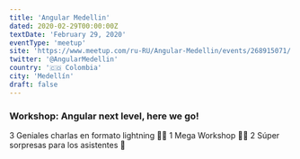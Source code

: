 ```yaml
---
title: 'Angular Medellin'
dated: 2020-02-29T00:00:00Z
textDate: 'February 29, 2020'
eventType: 'meetup'
site: 'https://www.meetup.com/ru-RU/Angular-Medellin/events/268915071/'
twitter: '@AngularMedellin'
country: '🇨🇴 Colombia'
city: 'Medellín'
draft: false
---
```



### Workshop: Angular next level, here we go!

3 Geniales charlas en formato lightning 👨‍🏫
1 Mega Workshop 👩‍💻
2 Súper sorpresas para los asistentes 🌟